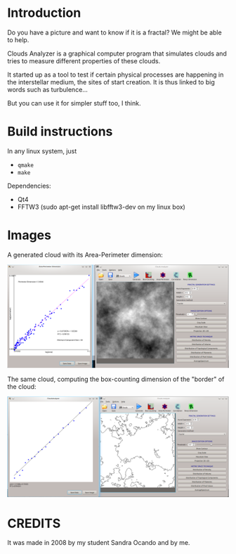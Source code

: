 Introduction
============

Do you have a picture and want to know if it is a fractal?
We might be able to help.

Clouds Analyzer is a graphical computer program that simulates clouds and tries to measure different properties of these clouds.

It started up as a tool to test if certain physical processes are happening in the interstellar medium, the sites of start creation. It is thus linked to big words such as turbulence...

But you can use it for simpler stuff too, I think.

Build instructions
=================

In any linux system, just

* `qmake`
* `make`

Dependencies:

* Qt4
* FFTW3 (sudo apt-get install libfftw3-dev on my linux box)

Images
======
A generated cloud with its Area-Perimeter dimension:

![clouds](images/clouds.png)

The same cloud, computing the box-counting dimension of the "border" of the cloud:

![box counting](images/boxcounting.png)

CREDITS
=======

It was made in 2008 by my student Sandra Ocando and by me.
